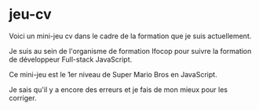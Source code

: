 # jeu-cv

Voici un mini-jeu cv dans le cadre de la formation que je suis actuellement.

Je suis au sein de l'organisme de formation Ifocop pour suivre la formation de développeur Full-stack JavaScript.

Ce mini-jeu est le 1er niveau de Super Mario Bros en JavaScript.

Je sais qu'il y a encore des erreurs et je fais de mon mieux pour les corriger.
